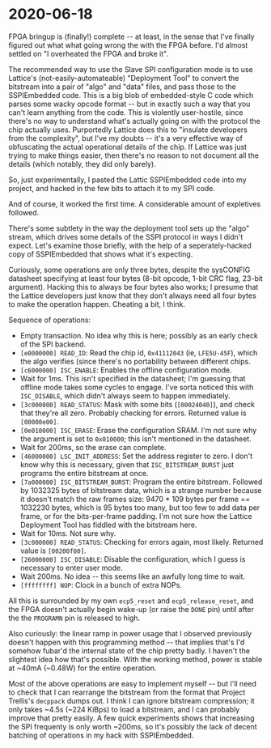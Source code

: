 # 2020-06-18

FPGA bringup is (finally!) complete -- at least, in the sense that I've finally figured out what what going wrong the with the FPGA before.  I'd almost settled on "I overheated the FPGA and broke it".

The recommended way to use the Slave SPI configuration mode is to use Lattice's (not-easily-automateable) "Deployment Tool" to convert the bitstream into a pair of "algo" and "data" files, and pass those to the SSPIEmbedded code.  This is a big blob of embedded-style C code which parses some wacky opcode format -- but in exactly such a way that you can't learn anything from the code.  This is violently user-hostile, since there's no way to understand what's actually going on with the protocol the chip actually uses.  Purportedly Lattice does this to "insulate developers from the complexity", but I've my doubts -- it's a very effective way of obfuscating the actual operational details of the chip.  If Lattice was just trying to make things easier, then there's no reason to not document all the details (which notably, they did only barely).

So, just experimentally, I pasted the Lattic SSPIEmbedded code into my project, and hacked in the few bits to attach it to my SPI code.

And of course, it worked the first time.  A considerable amount of expletives followed.

There's some subtlety in the way the deployment tool sets up the "algo" stream, which drives some details of the SSPI protocol in ways I didn't expect.  Let's examine those briefly, with the help of a seperately-hacked copy of SSPIEmbedded that shows what it's expecting.

Curiously, some operations are only three bytes, despite the sysCONFIG datasheet specifying at least four bytes (8-bit opcode, 1-bit CRC flag, 23-bit argument).  Hacking this to always be four bytes also works; I presume that the Lattice developers just know that they don't always need all four bytes to make the operation happen.  Cheating a bit, I think.

Sequence of operations:
* Empty transaction.  No idea why this is here; possibly as an early check of the SPI backend.
* `[e0000000] READ_ID`: Read the chip id, `0x41112043` (ie, `LFE5U-45F`), which the algo verifies (since there's no portability between different chips.
* `[c6000000] ISC_ENABLE`: Enables the offline configuration mode.
* Wait for 1ms.  This isn't specified in the datasheet; I'm guessing that offline mode takes some cycles to engage.  I've sorta noticed this with `ISC_DISABLE`, which didn't always seem to happen immediately.
* `[3c000000] READ_STATUS`: Mask with some bits (`[00024040]`), and check that they're all zero.  Probably checking for errors. Returned value is `[00000e00]`.
* `[0e010000] ISC_ERASE`: Erase the configuration SRAM.  I'm not sure why the argument is set to `0x010000`; this isn't mentioned in the datasheet.
* Wait for 200ms, so the erase can complete.
* `[46000000] LSC_INIT_ADDRESS`: Set the address register to zero.  I don't know why this is necessary, given that `ISC_BITSTREAM_BURST` just programs the entire bitstream at once.
* `[7a000000] ISC_BITSTREAM_BURST`: Program the entire bitstream.  Followed by 1032325 bytes of bitstream data, which is a strange number because it doesn't match the raw frames size: 9470 * 109 bytes per frame == 1032230 bytes, which is 95 bytes too many, but too few to add data per frame, or for the bits-per-frame padding.  I'm not sure how the Lattice Deployment Tool has fiddled with the bitstream here.
* Wait for 10ms. Not sure why.
* `[3c000000] READ_STATUS`: Checking for errors again, most likely.  Returned value is `[00200f00]`.
* `[26000000] ISC_DISABLE`: Disable the configuration, which I guess is necessary to enter user mode.
* Wait 200ms.  No idea -- this seems like an awfully long time to wait.
* `[ffffffff] NOP`: Clock in a bunch of extra NOPs.

All this is surrounded by my own `ecp5_reset` and `ecp5_release_reset`, and the FPGA doesn't actually begin wake-up (or raise the `DONE` pin) until after the the `PROGRAMN` pin is released to high.

Also curiously: the linear ramp in power usage that I observed previously doesn't happen with this programming method -- that implies that's I'd somehow fubar'd the internal state of the chip pretty badly. I haven't the slightest idea how that's possible.  With the working method, power is stable at ~40mA (~0.48W) for the entire operation.

Most of the above operations are easy to implement myself -- but I'll need to check that I can rearrange the bitstream from the format that Project Trellis's `decppack` dumps out.  I think I can ignore bitstream compression; it only takes ~4.5s (~224 KiBps) to load a bitstream, and I can probably improve that pretty easily.  A few quick experiments shows that increasing the SPI frequenty is only worth ~200ms, so it's possibly the lack of decent batching of operations in my hack with SSPIEmbedded.
